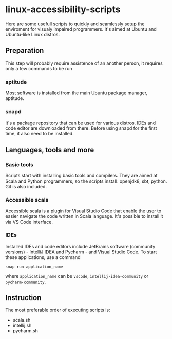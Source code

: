 # linux-accessibility-scripts

Here are some usefull scripts to quickly and seamlessly setup the enviroment for visualy impaired programmers. It's aimed at Ubuntu and Ubuntu-like Linux distros.

## Preparation
This step will probably require assistence of an another person, it requires only a few commands to be run

### aptitude
Most software is installed from the main Ubuntu package manager, aptitude.

### snapd
It's a package repository that can be used for various distros. IDEs and code editor are downloaded from there. Before using snapd for the first time, it also need to be installed.

## Languages, tools and more

### Basic tools
Scripts start with installing basic tools and compilers. They are aimed at Scala and Python programmers, so the scripts install: openjdk8, sbt, python. Git is also included.

### Accessible scala
Accessible scala is a plugin for Visual Studio Code that enable the user to easier navigate the code written in Scala language. It's possible to install it via VS Code interface. 

### IDEs
Installed IDEs and code editors include JetBrains software (community versions) - IntelliJ IDEA and Pycharm - and Visual Studio Code. To start these applications, use a command

`snap run application_name`

where `application_name` can be `vscode`, `intellij-idea-community` or `pycharm-community`.

## Instruction
The most preferable order of executing scripts is: 
* scala.sh
* intellij.sh
* pycharm.sh
